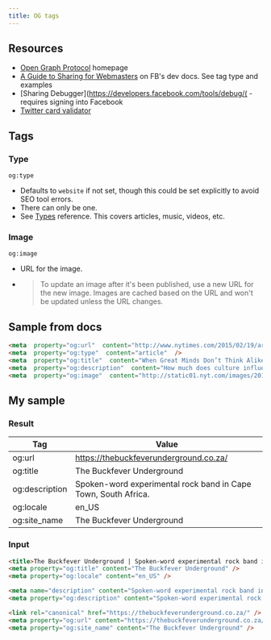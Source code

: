 ```yaml
---
title: OG tags
---
```


## Resources

- [Open Graph Protocol](https://ogp.me/) homepage
- [A Guide to Sharing for Webmasters](https://developers.facebook.com/docs/sharing/webmasters) on FB's dev docs. See tag type and examples
- [Sharing Debugger](https://developers.facebook.com/tools/debug/( - requires signing into Facebook
- [Twitter card validator](https://cards-dev.twitter.com/validator)


## Tags

### Type

`og:type`

- Defaults to `website` if not set, though this could be set explicitly to avoid SEO tool errors.
- There can only be one.
- See [Types](https://ogp.me/#types) reference. This covers articles, music, videos, etc.

### Image


`og:image`

- URL for the image.
- > To update an image after it's been published, use a new URL for the new image. Images are cached based on the URL and won't be updated unless the URL changes.

## Sample from docs

```html
<meta  property="og:url"  content="http://www.nytimes.com/2015/02/19/arts/international/when-great-minds-dont-think-alike.html"  />
<meta  property="og:type"  content="article"  />
<meta  property="og:title"  content="When Great Minds Don’t Think Alike"  />
<meta  property="og:description"  content="How much does culture influence creative thinking?"  />
<meta  property="og:image"  content="http://static01.nyt.com/images/2015/02/19/arts/international/19iht-btnumbers19A/19iht-btnumbers19A-facebookJumbo-v2.jpg"  />
```

## My sample



### Result

| Tag            | Value                                                          |
| -------------- | -------------------------------------------------------------- |
| og:url         | https://thebuckfeverunderground.co.za/                         |
| og:title       | The Buckfever Underground                                      |
| og:description | Spoken-word experimental rock band in Cape Town, South Africa. |
| og:locale      | en_US                                                          |
| og:site_name   | The Buckfever Underground                                      |

### Input

```html
<title>The Buckfever Underground | Spoken-word experimental rock band in Cape Town, South Africa.</title>
<meta property="og:title" content="The Buckfever Underground" />
<meta property="og:locale" content="en_US" />

<meta name="description" content="Spoken-word experimental rock band in Cape Town, South Africa." />
<meta property="og:description" content="Spoken-word experimental rock band in Cape Town, South Africa." />

<link rel="canonical" href="https://thebuckfeverunderground.co.za/" />
<meta property="og:url" content="https://thebuckfeverunderground.co.za/" />
<meta property="og:site_name" content="The Buckfever Underground" />
```
